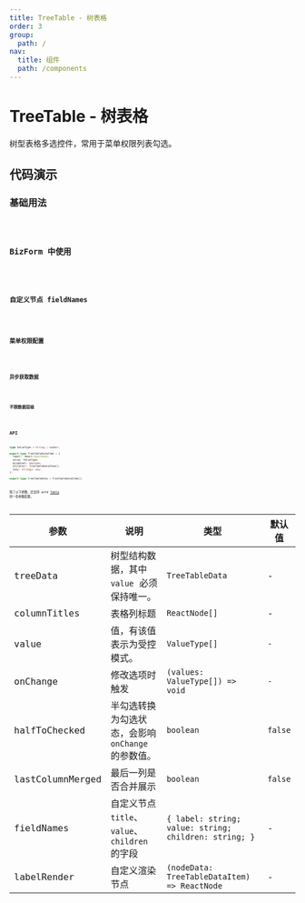 ```yaml
---
title: TreeTable - 树表格
order: 3
group:
  path: /
nav:
  title: 组件
  path: /components
---
```


# TreeTable - 树表格

树型表格多选控件，常用于菜单权限列表勾选。

## 代码演示

### 基础用法

<code src='./demos/basic.tsx' />

### BizForm 中使用

<code src='./demos/bizform-1.tsx' />

### 自定义节点 fieldNames

<code src='./demos/fieldNames.tsx' />

### 菜单权限配置

<code src='./demos/menu-authorize.tsx' />

### 异步获取数据

<code src='./demos/async.tsx' />

### 不限数据层级

<code src='./demos/multiple.tsx' />

## API

```typescript
type ValueType = string | number;

export type TreeTableDataItem = {
  label?: React.ReactNode;
  value: ValueType;
  disabled?: boolean;
  children?: TreeTableDataItem[];
  [key: string]: any;
};

export type TreeTableData = TreeTableDataItem[];
```

除了以下参数，还支持 antd [Table](https://ant.design/components/table-cn/) 的一些参数配置。

| 参数 | 说明 | 类型 | 默认值 |
| --- | --- | --- | --- |
| treeData | 树型结构数据，其中 `value` 必须保持唯一。 | `TreeTableData` | - |
| columnTitles | 表格列标题 | `ReactNode[]` | - |
| value | 值，有该值表示为受控模式。 | `ValueType[]` | `-` |
| onChange | 修改选项时触发 | `(values: ValueType[]) => void` | `-` |
| halfToChecked | 半勾选转换为勾选状态，会影响 `onChange` 的参数值。 | `boolean` | `false` |
| lastColumnMerged | 最后一列是否合并展示 | `boolean` | `false` |
| fieldNames | 自定义节点 `title`、`value`、`children` 的字段 | `{ label: string; value: string; children: string; }` | - |
| labelRender | 自定义渲染节点 | `(nodeData: TreeTableDataItem) => ReactNode` | - |
